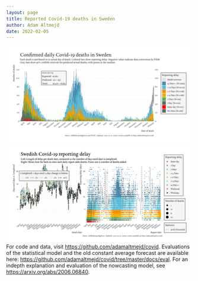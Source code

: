 ```yaml
---
layout: page
title: Reported Covid-19 deaths in Sweden
author: Adam Altmejd
date: 2022-02-05
---
```


![Graph of Swedish Covid-19 deaths with reporting delay.](deaths_lag_sweden_2022-02-05.png "Swedish Covid-19 deaths.")
![Graph of Swedish Covid-19 reporting delay in daily deaths.](lag_trend_sweden_2022-02-05.png "Trend in Swedish Covid-19 mortality reporting delay.")
For code and data, visit <https://github.com/adamaltmejd/covid>.
Evaluations of the statistical model and the old constant average forecast are available here: <https://github.com/adamaltmejd/covid/tree/master/docs/eval>.
For an indepth explanation and evaluation of the nowcasting model, see <https://arxiv.org/abs/2006.06840>.
